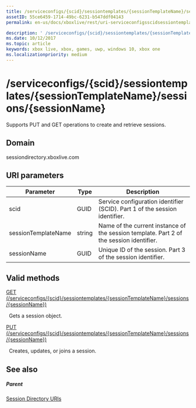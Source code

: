 ```yaml
---
title: /serviceconfigs/{scid}/sessiontemplates/{sessionTemplateName}/sessions/{sessionName}
assetID: 55ce6459-1714-49bc-6231-b547ddf04143
permalink: en-us/docs/xboxlive/rest/uri-serviceconfigsscidsessiontemplatessessiontemplatenamesessionssessionname.html

description: ' /serviceconfigs/{scid}/sessiontemplates/{sessionTemplateName}/sessions/{sessionName}'
ms.date: 10/12/2017
ms.topic: article
keywords: xbox live, xbox, games, uwp, windows 10, xbox one
ms.localizationpriority: medium
---
```

# /serviceconfigs/{scid}/sessiontemplates/{sessionTemplateName}/sessions/{sessionName}
Supports PUT and GET operations to create and retrieve sessions.
<a id="ID4EO"></a>


## Domain
sessiondirectory.xboxlive.com  
<a id="ID4ET"></a>


## URI parameters

| Parameter| Type| Description|
| --- | --- | --- |
| scid| GUID| Service configuration identifier (SCID). Part 1 of the session identifier.|
| sessionTemplateName| string| Name of the current instance of the session template. Part 2 of the session identifier.|
| sessionName| GUID| Unique ID of the session. Part 3 of the session identifier.| 

<a id="ID4EBC"></a>


## Valid methods

[GET (/serviceconfigs/{scid}/sessiontemplates/{sessionTemplateName}/sessions/{sessionName})](uri-serviceconfigsscidsessiontemplatessessiontemplatenamesessionssessionnameget.md)

&nbsp;&nbsp;Gets a session object.

[PUT (/serviceconfigs/{scid}/sessiontemplates/{sessionTemplateName}/sessions/{sessionName})](uri-serviceconfigsscidsessiontemplatessessiontemplatenamesessionssessionnameput.md)

&nbsp;&nbsp;Creates, updates, or joins a session.

<a id="ID4EOC"></a>


## See also

<a id="ID4EQC"></a>


##### Parent

[Session Directory URIs](atoc-reference-sessiondirectory.md)
